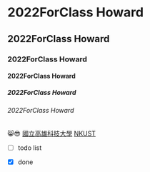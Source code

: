 # 2022ForClass Howard
## 2022ForClass Howard
### 2022ForClass Howard
#### 2022ForClass Howard
##### 2022ForClass Howard
###### 2022ForClass Howard

😸😎
[國立高雄科技大學](https://www.nkust.edu.tw/)
[NKUST](nkust.png"nkust")
- [ ] todo list
- [x] done

